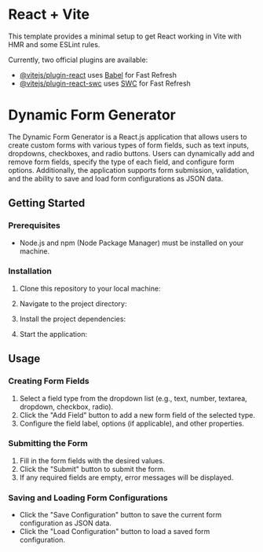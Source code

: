 # React + Vite

This template provides a minimal setup to get React working in Vite with HMR and some ESLint rules.

Currently, two official plugins are available:

- [@vitejs/plugin-react](https://github.com/vitejs/vite-plugin-react/blob/main/packages/plugin-react/README.md) uses [Babel](https://babeljs.io/) for Fast Refresh
- [@vitejs/plugin-react-swc](https://github.com/vitejs/vite-plugin-react-swc) uses [SWC](https://swc.rs/) for Fast Refresh


<!-- *************************************************************************************************** -->
# Dynamic Form Generator

The Dynamic Form Generator is a React.js application that allows users to create custom forms with various types of form fields, such as text inputs, dropdowns, checkboxes, and radio buttons. Users can dynamically add and remove form fields, specify the type of each field, and configure form options. Additionally, the application supports form submission, validation, and the ability to save and load form configurations as JSON data.



## Getting Started

### Prerequisites
- Node.js and npm (Node Package Manager) must be installed on your machine.

### Installation
1. Clone this repository to your local machine:

2. Navigate to the project directory:

3. Install the project dependencies:

4. Start the application:

## Usage

### Creating Form Fields
1. Select a field type from the dropdown list (e.g., text, number, textarea, dropdown, checkbox, radio).
2. Click the "Add Field" button to add a new form field of the selected type.
3. Configure the field label, options (if applicable), and other properties.

### Submitting the Form
1. Fill in the form fields with the desired values.
2. Click the "Submit" button to submit the form.
3. If any required fields are empty, error messages will be displayed.

### Saving and Loading Form Configurations
- Click the "Save Configuration" button to save the current form configuration as JSON data.
- Click the "Load Configuration" button to load a saved form configuration.


